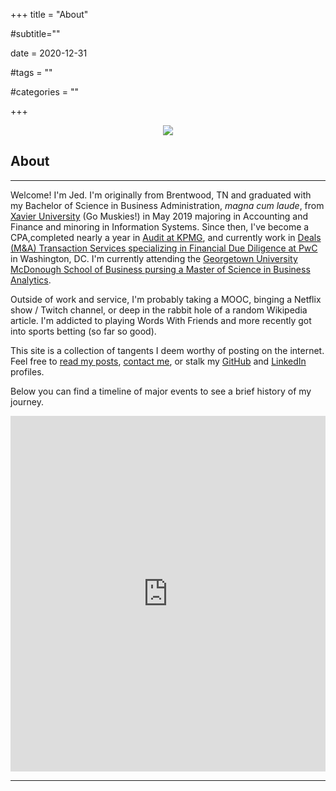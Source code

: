 +++
title = "About"

#subtitle=""

date = 2020-12-31

#tags = ""

#categories = ""

+++

<div style="text-align:center"><img src="/images/balcony.jpg" /></div>

## About
---

Welcome! I'm Jed. I'm originally from Brentwood, TN and graduated with my Bachelor of Science in Business Administration, *magna cum laude*, from [Xavier University](https://www.xavier.edu/) (Go Muskies!) in May 2019 majoring in Accounting and Finance and minoring in Information Systems. Since then, I've become a CPA,completed nearly a year in [Audit at KPMG](https://audit.kpmg.us/), and currently work in [Deals (M&A) Transaction Services specializing in Financial Due Diligence at PwC](https://www.pwc.com/us/en/services/deals/acquisitions/due-diligence.html) in Washington, DC. I'm currently attending the [Georgetown University McDonough School of Business pursing a Master of Science in Business Analytics](https://msb.georgetown.edu/msba/).

Outside of work and service, I'm probably taking a MOOC, binging a Netflix show / Twitch channel, or deep in the rabbit hole of a random Wikipedia article. I'm addicted to playing Words With Friends and more recently got into sports betting (so far so good).

This site is a collection of tangents I deem worthy of posting on the internet. Feel free to [read my posts](https://jedraynes.com/posts/), [contact me](https://jedraynes.com/contact/), or stalk my [GitHub](https://github.com/jedraynes) and [LinkedIn](https://www.linkedin.com/in/jedraynes/) profiles.

Below you can find a timeline of major events to see a brief history of my journey.

<iframe src="https://docs.google.com/presentation/d/e/2PACX-1vQIzyf5Vkq7dGDf45XNdQqKRLFIwMa9WEzCr62O2g2aeuMoxiIP96wUFaiIP285w7j_L53Pq_9QsGs1/embed?start=false&loop=false&delayms=3000" frameborder="0" width="100%" height="569" allowfullscreen="true" mozallowfullscreen="true" webkitallowfullscreen="true"></iframe>

---